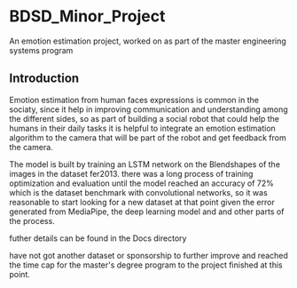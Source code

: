 # BDSD_Minor_Project
An emotion estimation project, worked on as part of the master engineering systems program

## Introduction
Emotion estimation from human faces expressions is common in the sociaty, since it help in improving communication and understanding among the different sides, so as part of building a social robot that could help the humans in their daily tasks it is helpful to integrate an emotion estimation algorithm to the camera that will be part of the robot and get feedback from the camera.

The model is built by training an LSTM network on the Blendshapes of the images in the dataset fer2013.
there was a long process of training optimization and evaluation until the model reached an accuracy of 72% which is the dataset benchmark with convolutional networks, so it was reasonable to start looking for a new dataset at that point given the error generated from MediaPipe, the deep learning model and and other parts of the process.

futher details can be found in the Docs directory

have not got another dataset or sponsorship to further improve and reached the time cap for the master's degree program to the project finished at this point.
